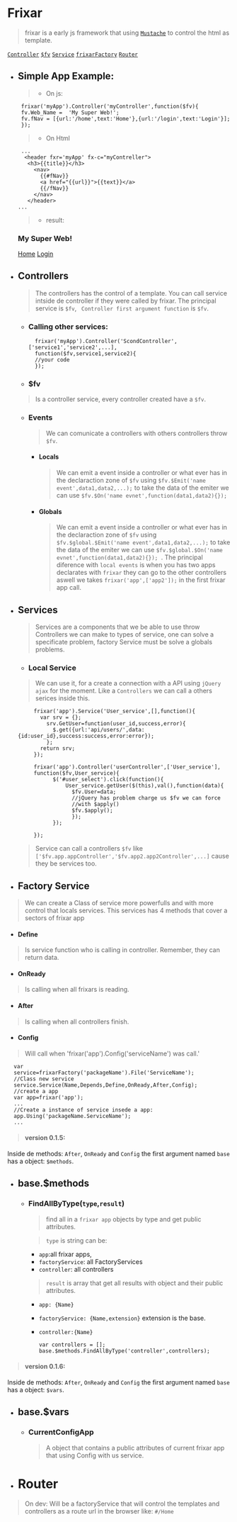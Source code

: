 
# Frixar
> frixar is a early js framework that using [`Mustache`]() to control the html as template.

[`Controller`](#controllers) [`$fv`](#fv) [`Service`](#services) [`frixarFactory`](#factory-service) [`Router`](#router)

 - ## Simple App Example:
    >- On js:
	>
	    frixar('myApp').Controller('myController',function($fv){
	    fv.Web_Name =  'My Super Web!';
	    fv.fNav = [{url:'/home',text:'Home'},{url:'/login',text:'Login'}];
	    });

	>- On Html

	>
		...
	     <header fxr='myApp' fx-c="myContreller">
          <h3>{{title}}</h3>
            <nav>
		      {{#fNav}}
		      <a href="{{url}}">{{text}}</a>
		      {{/fNav}}
		    </nav>
          </header>
       ...
	>-	result:				
	### My Super Web!
	[Home](#)		[Login](#)


 - ## Controllers
	> The controllers has the control of a template. You can call service intside de controller if they were called by frixar. The principal service is `$fv`,  ` Controller first argument function`  is `$fv`.

	- ### Calling other services:

		>
			frixar('myApp').Controller('ScondController',['service1','service2',...],
			function($fv,service1,service2){
			//your code
			});

    - ### $fv

    > Is  a controller service, every controller created have a `$fv`.

      - ### Events
          > We can comunicate a controllers with others controllers throw  `$fv`.

         - #### Locals

		      > We can emit a event inside a controller or what ever has in the declaraction zone of `$fv` using `$fv.$Emit('name event',data1,data2,...);` to take the data of the emiter we can use `$fv.$On('name evnet',function(data1,data2){}); `

        - #### Globals  
          > We can emit a event inside a controller or what ever has in the declaraction zone of `$fv` using `$fv.$global.$Emit('name event',data1,data2,...);` to take the data of the emiter we can use `$fv.$global.$On('name evnet',function(data1,data2){}); `. The principal diference with `local events` is when you has two apps declarates with `frixar` they can go to the other controllers aswell we takes `frixar('app',['app2']);` in the first frixar app call.


 - ## Services
    > Services are a components that we be able to use throw Controllers
    we can make to types of service, one can solve a specificate problem, factory Service must be solve a globals problems.

	 - ### Local Service
      > We can use it, for a create a connection with a API using `jQuery ajax` for the moment. Like a `Controllers` we can call a others serices inside this.

            frixar('app').Service('User_service',[],function(){
              var srv = {};
                srv.GetUser=function(user_id,success,error){
                  $.get({url:'api/users/',data:{id:user_id},success:success,error:error});
                };
              return srv;
            });

            frixar('app').Controller('userController',['User_service'],
            function($fv,User_service){
                  $('#user_select').click(function(){
                      User_service.getUser($(this),val(),function(data){
                        $fv.User=data;
                        //jQuery has problem charge us $fv we can force
                        //with $apply()
                        $fv.$apply();
                        });
                  });

            });
    > Service can call a controllers `$fv` like `['$fv.app.appController','$fv.app2.app2Controller',...]` cause they be services too.

- ## Factory Service
> We can create a Class of service more powerfulls and with more control that locals services.
This services has 4 methods that cover a sectors of frixar app

* #### Define
> Is service function who is calling in controller.
Remember, they can return data.
* #### OnReady
> Is calling when all frixars is reading.
* #### After
> Is calling when all controllers finish.
* #### Config
> Will call when 'frixar('app').Config('serviceName') was call.'


      var
      service=frixarFactory('packageName').File('ServiceName');
      //Class new service
      service.Service(Name,Depends,Define,OnReady,After,Config);
      //create a app
      var app=frixar('app');
      ...
      //Create a instance of service insede a app:
      app.Using('packageName.ServiceName');
      ...

> #### version 0.1.5:
Inside de methods: `After`, `OnReady` and `Config` the first argument named `base` has a object: `$methods`.

* ## base.$methods
  * ### FindAllByType(`type`,`result`)
    >find all in a `frixar app` objects by type and get public attributes.

    > `type` is string  can be:  
    * `app`:all frixar apps,  
    * `factoryService`: all FactoryServices
    * `controller`: all controllers

    >`result` is array that get all results with object and their public attributes.
    * `app: {Name}`
    * `factoryService: {Name,extension}` extension is the base.
    * `controller:{Name}`

        `var controllers = [];        
        base.$methods.FindAllByType('controller',controllers);`


> #### version 0.1.6:
Inside de methods: `After`, `OnReady` and `Config` the first argument named `base` has a object: `$vars`.

* ## base.$vars
  * ### CurrentConfigApp
    >A object that contains a public attributes of current frixar app that using Config with us service.


- # Router
> On dev: Will be a factoryService that will control the templates and controllers as a route url in the browser like: `#/Home`
